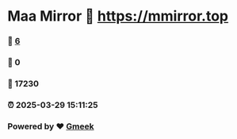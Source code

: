 # Maa Mirror :link: https://mmirror.top 
### :page_facing_up: [6](https://mmirror.top/tag.html) 
### :speech_balloon: 0 
### :hibiscus: 17230 
### :alarm_clock: 2025-03-29 15:11:25 
### Powered by :heart: [Gmeek](https://github.com/Meekdai/Gmeek)
